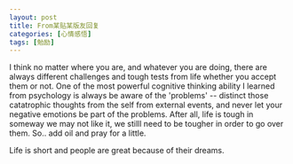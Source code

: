 ```yaml
---
layout: post
title: From某贴某版友回复
categories: [心情感悟]
tags: [勉励]
---
```


I think no matter where you are, and whatever you are doing, there are always different challenges and tough tests from life whether you accept them or not. One of the most powerful cognitive thinking ability I learned from psychology is always be aware of the 'problems' -- distinct those catatrophic thoughts from the self from external events, and never let your negative emotions be part of the problems. After all, life is tough in someway we may not like it, we stilll need to be tougher in order to go over them. So.. add oil and pray for a little.

Life is short and people are great because of their dreams.